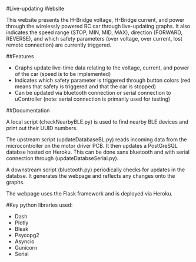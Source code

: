 #Live-updating Website

This website presents the H-Bridge voltage, H-Bridge current, and power through the wirelessly powered RC car through live-updating graphs. It also indicates the speed range (STOP, MIN, MID, MAX), direction (FORWARD, REVERSE), and which safety parameters (over voltage, over current, lost remote connection) are currently triggered.

##Features

* Graphs update live-time data relating to the voltage, current, and power of the car (speed is to be implemented)
* Indicates which safety parameter is triggered through button colors (red means that safety is triggered and that the car is stopped)
* Can be updated via bluetooth connection or serial connection to uController (note: serial connection is primarily used for testing)

##Documentation 

A local script (checkNearbyBLE.py) is used to find nearby BLE devices and print out their UUID numbers. 

The upstream script (updateDatabaseBL.py) reads incoming data from the microcontroller on the motor driver PCB. It then updates a PostGreSQL databse hosted on Heroku. This can be done sans bluetooth and with serial connection through (updateDatabseSerial.py).

A downstream script (bluetooth.py) periodically checks for updates in the databse. It generates the webpage and reflects any changes onto the graphs.

The webpage uses the Flask framework and is deployed via Heroku. 

#Key python libraries used: 

* Dash
* Plotly
* Bleak
* Psycopg2
* Asyncio
* Gunicorn
* Serial